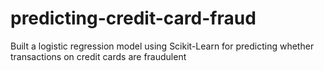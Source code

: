 # predicting-credit-card-fraud
Built a logistic regression model using Scikit-Learn for predicting whether transactions on credit cards are fraudulent
